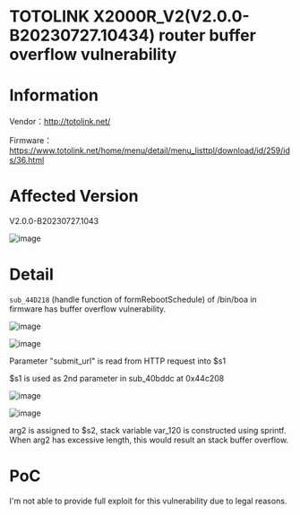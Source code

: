 # TOTOLINK X2000R_V2(V2.0.0-B20230727.10434) router buffer overflow vulnerability

# Information

Vendor：http://totolink.net/

Firmware：https://www.totolink.net/home/menu/detail/menu_listtpl/download/id/259/ids/36.html

# Affected Version

V2.0.0-B20230727.1043

![image](https://github.com/unpWn4bL3/iot-security/assets/13286957/ba105a7d-9687-4b0a-b1f4-cb3b1152720e)

# Detail

`sub_44D218` (handle function of formRebootSchedule) of /bin/boa in firmware has buffer overflow vulnerability.

![image](https://github.com/unpWn4bL3/iot-security/assets/13286957/ba876cd9-87cd-436c-a5a2-29ee46421d76)

![image](https://github.com/unpWn4bL3/iot-security/assets/13286957/056bbee3-5a84-4de1-9c35-5070628906e2)

Parameter "submit_url" is read from HTTP request into $s1

$s1 is used as 2nd parameter in sub_40bddc at 0x44c208

![image](https://github.com/unpWn4bL3/iot-security/assets/13286957/450cffab-49a1-478e-a03a-4795a29b271b)

![image](https://github.com/unpWn4bL3/iot-security/assets/13286957/f3876150-b17c-46ae-b45d-c80807b53c05)

arg2 is assigned to $s2, stack variable var_120 is constructed using sprintf. When arg2 has excessive length, this would result an stack buffer overflow.

# PoC

I'm not able to provide full exploit for this vulnerability due to legal reasons.
